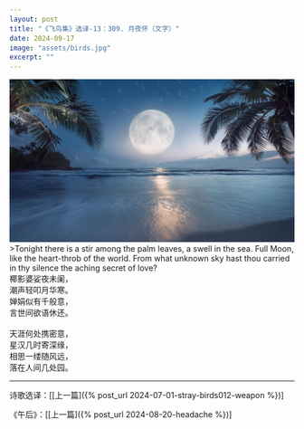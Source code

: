 ```yaml
---
layout: post
title: "《飞鸟集》选译-13：309. 月夜怀（文字）"
date: 2024-09-17
image: "assets/birds.jpg"
excerpt: ""
---
```


<img src="/assets/moon.jpg">

<br>
>Tonight there is a stir among the palm leaves, a swell in the sea. Full Moon, like the heart-throb of the world. From what unknown sky hast thou carried in thy silence the aching secret of love?

<br>
椰影婆娑夜未阑，<br> 
潮声轻叩月华寒。<br> 
婵娟似有千般意，<br> 
言世间欲语休还。<br>
<br>
天涯何处携密意，<br>
星汉几时寄深缘，<br>
相思一缕随风远，<br>
落在人间几处园。<br>


----
诗歌选译：\[[上一篇]({% post_url 2024-07-01-stray-birds012-weapon %})\] 

《午后》：\[[上一篇]({% post_url 2024-08-20-headache %})\] 

